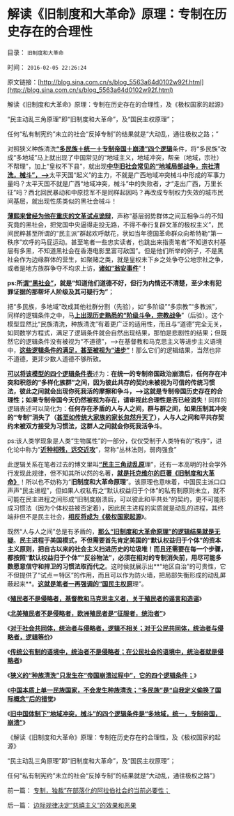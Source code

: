 # 解读《旧制度和大革命》原理：专制在历史存在的合理性

目录： `旧制度和大革命` 

时间： `2016-02-05 22:26:24` 

原文链接：[http://blog.sina.com.cn/s/blog_5563a64d0102w92f.html](http://blog.sina.com.cn/s/blog_5563a64d0102w92f.html)

解读《旧制度和大革命》原理：专制在历史存在的合理性，及《极权国家的起源》

“民主动乱三角原理”即“旧制度和大革命”，及“国民主权原理”；

任何“私有制宪约”未立的社会“反掉专制”的结果就是“大动乱，通往极权之路；”

对照狭义种族清洗[**“多民族＋统一＋专制帝国＋崩溃”四个逻辑**](../../../2016/2/3/中国不会象前苏联和南斯拉夫那样，发生（种族／民族）清洗；.md)条件，将“多民族”改成“多地域”马上就出现了中国常见的“地域主义，地域冲突，帮亲（地域，宗社）不帮理”，加上“皇权不下县”，就出现[**中华旧社会常见的“地域局部战争，宗社清洗，械斗”，——>**](../../../2016/2/4/旧中国体制下“民族清洗”的社会学替代“地域冲突，械斗”.md)太平天国“起义”的主力，不就是广西地域冲突械斗中形成的军事力量吗？太平天国不就是广西“地域冲突，械斗”中的失败者，才“走出广西，万里长征”吗？西北回民暴动和中原捻军不是同样起因吗？再改成专制权力失效的城市民间基层，就出现性质类似的黑社会械斗！

[**薄熙来曾经为他在重庆的文革试点诡辩**](../../../2012/12/17/《大革命和旧制度》值得深读,资本主义不是夺权的主义.md)，声称“基层弱势群体之间互相争斗的不知究竟的黑社会，把党国中央逼得走投无路，不得不奉行复辟文革的极权主义”，民间民粹甚至所谓的“民主派”群起欢呼献花，状如当年德国革命群众向希特勒“第一秩序”欢呼的马屁运动。甚至笔者一些忠实读者，也跳出来指责笔者“不知道农村基层有多黑，不知道黑社会在香港电影里富可敌国”。但是他们所举的例子，不是黑社会作为边缘群体的营生，如聚赌之类，就是皇权未下乡之处争夺公地宗社之争，或者是地方族群争夺不均求上访，[**诸如“翁安事件**](../../../2012/6/26/关于重庆的好消息.md)”！

**ps:所[**谓“黑社会”**](../../../2015/7/28/黑手党和黑社会的定义，概念，和差异.md)，就是“知道他们道德不好，但行为内情还不清楚，至少未有犯罪证据的那帮坏人阶级及其可疑行为”**；

把“多民族，多地域”改成其他社群分割（先验），如“多阶级”“多宗教”“多教派”，同样的逻辑条件之中，马[**上出现历史熟悉的“阶级斗争，宗教战争**](../../../2010/11/19/统一思想战乱多；只有信仰才能抹煞人性.md)”（后验）。这个模型显然比“民族清洗，种族清洗”有着更广泛的适用性，而且与“道德”完全无关，如同数学方程式，满足了逻辑条件就会自然出现结果，那怕是悲剧性的结果；但既然它的逻辑条件没有被视为“不道德”，——>在基督教和马克思主义等进步主义语境中，[**这些逻辑条件的满足，甚至被视为“进步”**](../../../2015/11/3/进步主义的本质是不可调和的暴力复古；.md)！那么它们的逻辑结果，当然也非不道德，更非少数人道德不够所致。

[**可以将该模型的四个逻辑条件表**](../../../2016/2/2/狭义的“种族清洗”发生的四个逻辑条件；.md)述为：**在统一的专制帝国政治崩溃后，任何存在冲突和积怨的“多样化族群”之间，因为彼此共存的契约未被视为可信的传统习惯法，彼此之间就会出现你死我活的摩擦和争斗，——>这就是专制帝国历史存在的合理性；如果专制帝国今天仍然被视为存在，请审视此合理性是否已经消失**！同样的逻辑表述可以简化为：**任何存在矛盾的人与人之间，群与群之间，如果压制其冲突的“专制”消失了（[**甚至如传统大家族的家长忽然升天了**](../../../2013/9/6/近种相残的挖眼案，公有制的黑暗面.md)），人与人之间和平共存契约未被双方接受为习惯法，这群人之间就会你死我活争斗**。

ps:该人类学现象是人类“生物属性”的一部分，仅仅受制于人类特有的“秩序”，进化论中称为“[**近种相残，远交近攻**](../../../2013/5/12/边际推进定律，物竞天择的丛林法则不是弱肉强食.md)”，常称“丛林法则，弱肉强食”

此逻辑关系在笔者过去的博文里叫[**“民主三角动乱原**](../../../2011/4/5/西方出口民主，东方进口内战.md)理”，还有一本高明的社会学外行发现此规律，但不知其所以然的名著，[**就是托克维尔的巨著《旧制度和大革命》**](../../../2015/10/6/所有专制都是多数人暴政，所有暴政，都起源于民主制度.md)！所以也不妨称为“**旧制度和大革命原理**”。该原理也意味着，中国民主派口口声声“民主进程”，但如果人权私有之“默认权益归于个体”的私有制原则未立，就不可能在民主进程之间形成“旧制度崩溃后，可以彼此和平共处”的契约，更不可能形成习惯法（因为个体权益被否定着），因此民主进程的实质就是动乱的进程，其终端非但不是民主社会，[**相反将成为《极权国家起源**](../../../2015/10/9/专制不等价极权，专制政体的三种类型.md)》。

既然“人与人之间”总是有矛盾的，[**那么“旧制度和大革命原理”的逻辑结果就是无疑**](../../../2015/9/29/统治者不是谷物法，也不是特殊利益集团，大革命不可能改变旧制度.md)。**民主进程于美国模式，不但需要首先肯定美国的“默认权益归于个体”的资本主义原则，把自古以来的社会主义扫进历史的垃圾堆！而且还需要在每一个步骤，都按照“默认权益归于个体”“反谷物法”，必须在相对的专制消失前，用尽可能多数愿意信守和捍卫的习惯法取而代之**。这时侯就展示出**“地区自治”的可贵性，它不但提供了“试点＝特区”的作用，而且可以作为防火墙，把局部失衡形成的动乱屏蔽起来**。[**这就是笔者一再强调的“国民主权原**](../../../2011/4/16/国民主权原理限制内战的干预原则.md)理”。

《[**殖民者不是侵略者，基督教和马克思主义者，关于殖民者的谣言和造谣**](../../../2016/1/27/殖民者不是侵略者，围绕殖民者的进步谣言；.md)》

《[**北美殖民者不是侵略者，欧洲殖民者是“征服者，统治者”**](../../../2016/1/28/北美殖民者不是侵略者，欧洲殖民者是“征服者，统治者”；.md)》

《[**对于社会共同体，统治者与侵略者，逻辑不相关；对于公民共同体，统治者与侵略者，逻辑等价**](../../../2016/1/31/阶级斗争，宗教战争，种族清洗，与侵略者几乎无关.md)》

《[**传统公有制的语境中，统治者不是侵略者；在公民社会的语境中，统治者就是侵略者**](../../../2016/2/1/“种族清洗”只能是统治者所为.md)》

《[**狭义的“种族清洗”只发生在“帝国崩溃过程中”，它的四个逻辑条件；**](../../../2016/2/2/狭义的“种族清洗”发生的四个逻辑条件；.md)》

《[**中国本质上单一民族国家，不会发生种族清洗；“多民族”是“自我定义偷换了国际概念”后的错觉**](../../../2016/2/3/中国不会象前苏联和南斯拉夫那样，发生（种族／民族）清洗；.md)》

《[**旧中国体制下“地域冲突，械斗”的四个逻辑条件是“多地域，统一，专制帝国，崩溃”**](../../../2016/2/4/旧中国体制下“民族清洗”的社会学替代“地域冲突，械斗”.md)》

《解读《旧制度和大革命》原理：专制在历史存在的合理性，及《极权国家的起源》

“民主动乱三角原理”即“旧制度和大革命”，及“国民主权原理”；

任何“私有制宪约”未立的社会“反掉专制”的结果就是“大动乱，通往极权之路”》

前一篇： [专制，独裁”在部落化的阿拉伯社会的当前必要性；](../../../2016/2/16/专制，独裁”在部落化的阿拉伯社会的当前必要性；.md)

后一篇： [边际规律决定“慈禧主义”的效果和恶果](../../../2016/1/8/边际规律决定“慈禧主义”的效果和恶果.md)

